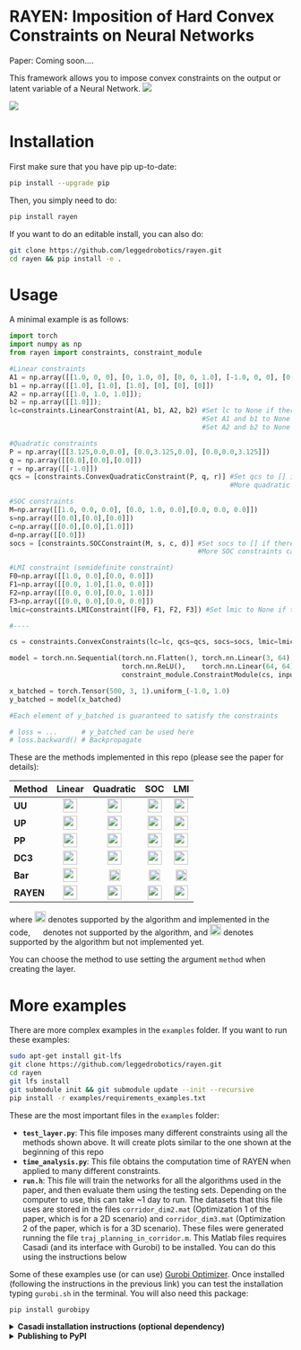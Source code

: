 # RAYEN: Imposition of Hard Convex Constraints on Neural Networks #

Paper: Coming soon....

This framework allows you to impose convex constraints on the output or latent variable of a Neural Network.
![](./imgs/rayen.png)

![](./imgs/rayen_equations.png)



# Installation

First make sure that you have pip up-to-date:
```bash
pip install --upgrade pip
```

Then, you simply need to do:


```bash
pip install rayen
```

If you want to do an editable install, you can also do:
```bash
git clone https://github.com/leggedrobotics/rayen.git
cd rayen && pip install -e .
```

# Usage

A minimal example is as follows:

```python
import torch
import numpy as np
from rayen import constraints, constraint_module

#Linear constraints
A1 = np.array([[1.0, 0, 0], [0, 1.0, 0], [0, 0, 1.0], [-1.0, 0, 0], [0, -1.0, 0], [0, 0, -1.0]]);
b1 = np.array([[1.0], [1.0], [1.0], [0], [0], [0]])
A2 = np.array([[1.0, 1.0, 1.0]]);
b2 = np.array([[1.0]]);
lc=constraints.LinearConstraint(A1, b1, A2, b2) #Set lc to None if there are no linear constraints
                                                #Set A1 and b1 to None if there are no linear inequality constraints
                                                #Set A2 and b2 to None if there are no linear equality constraints

#Quadratic constraints
P = np.array([[3.125,0.0,0.0], [0.0,3.125,0.0], [0.0,0.0,3.125]])
q = np.array([[0.0],[0.0],[0.0]])
r = np.array([[-1.0]])
qcs = [constraints.ConvexQuadraticConstraint(P, q, r)] #Set qcs to [] if there are no quadratic constraints
                                                       #More quadratic constraints can be appended to this list

#SOC constraints
M=np.array([[1.0, 0.0, 0.0], [0.0, 1.0, 0.0],[0.0, 0.0, 0.0]])
s=np.array([[0.0],[0.0],[0.0]])
c=np.array([[0.0],[0.0],[1.0]])
d=np.array([[0.0]])
socs = [constraints.SOCConstraint(M, s, c, d)] #Set socs to [] if there are no SOC constraints
                                               #More SOC constraints can be appended to this list

#LMI constraint (semidefinite constraint)
F0=np.array([[1.0, 0.0],[0.0, 0.0]])
F1=np.array([[0.0, 1.0],[1.0, 0.0]])
F2=np.array([[0.0, 0.0],[0.0, 1.0]])
F3=np.array([[0.0, 0.0],[0.0, 0.0]])
lmic=constraints.LMIConstraint([F0, F1, F2, F3]) #Set lmic to None if there are no LMI constraints

#----

cs = constraints.ConvexConstraints(lc=lc, qcs=qcs, socs=socs, lmic=lmic)

model = torch.nn.Sequential(torch.nn.Flatten(), torch.nn.Linear(3, 64),
                            torch.nn.ReLU(),    torch.nn.Linear(64, 64),
                            constraint_module.ConstraintModule(cs, input_dim=64, create_map=True)) 

x_batched = torch.Tensor(500, 3, 1).uniform_(-1.0, 1.0)
y_batched = model(x_batched)

#Each element of y_batched is guaranteed to satisfy the constraints

# loss = ...      # y_batched can be used here
# loss.backward() # Backpropagate
```

These are the methods implemented in this repo (please see the paper for details):




Method | Linear | Quadratic | SOC | LMI
:------------ | :-------------: | :-------------: | :-------------: | :-------------: 
**UU** |    <img src='./imgs/green-tick.png' width='25'>    |     <img src='./imgs/green-tick.png' width='25'>    |    <img src='./imgs/green-tick.png' width='25'>    |    <img src='./imgs/green-tick.png' width='25'>   
**UP** |    <img src='./imgs/green-tick.png' width='25'>    |     <img src='./imgs/green-tick.png' width='25'>    |    <img src='./imgs/green-tick.png' width='25'>    |    <img src='./imgs/green-tick.png' width='25'>   
**PP** |    <img src='./imgs/green-tick.png' width='25'>    |     <img src='./imgs/green-tick.png' width='25'>    |    <img src='./imgs/green-tick.png' width='25'>    |    <img src='./imgs/green-tick.png' width='25'>   
**DC3** |    <img src='./imgs/green-tick.png' width='25'>    |     <img src='./imgs/green-tick.png' width='25'>    |  <img src='./imgs/diamond.svg' width='25'> |  <img src='./imgs/diamond.svg' width='25'>
**Bar** |    <img src='./imgs/green-tick.png' width='25'>    |  <img src='./imgs/red_cross.svg' width='20'> | <img src='./imgs/red_cross.svg' width='20'> | <img src='./imgs/red_cross.svg' width='20'>
**RAYEN** |  <img src='./imgs/green-tick.png' width='25'> |     <img src='./imgs/green-tick.png' width='25'>    |    <img src='./imgs/green-tick.png' width='25'>    |    <img src='./imgs/green-tick.png' width='25'>   

where    <img src='./imgs/green-tick.png' width='20'>    denotes supported by the algorithm and implemented in the code, <img src='./imgs/red_cross.svg' width='15'> denotes not supported by the algorithm, and  <img src='./imgs/diamond.svg' width='20'> denotes supported by the algorithm but not implemented yet. 

You can choose the method to use setting the argument `method` when creating the layer. 

# More examples

There are more complex examples in the `examples` folder. If you want to run these examples: 

```bash
sudo apt-get install git-lfs
git clone https://github.com/leggedrobotics/rayen.git
cd rayen
git lfs install 
git submodule init && git submodule update --init --recursive
pip install -r examples/requirements_examples.txt
```

These are the most important files in the `examples` folder:
* **`test_layer.py`**: This file imposes many different constraints using all the methods shown above. It will create plots similar to the one shown at the beginning of this repo 
* **`time_analysis.py`**: This file obtains the computation time of RAYEN when applied to many different constraints. 
* **`run.h`**: This file will train the networks for all the algorithms used in the paper, and then evaluate them using the testing sets. Depending on the computer to use, this can take ~1 day to run. The datasets that this file uses are stored in the files `corridor_dim2.mat` (Optimization 1 of the paper, which is for a 2D scenario) and `corridor_dim3.mat` (Optimization 2 of the paper, which is for a 3D scenario). These files were generated running the file `traj_planning_in_corridor.m`. This Matlab files requires Casadi (and its interface with Gurobi) to be installed. You can do this using the instructions below

Some of these examples use (or can use) [Gurobi Optimizer](https://www.gurobi.com/products/gurobi-optimizer/). Once installed (following the instructions in the previous link) you can test the installation typing `gurobi.sh` in the terminal. You will also need this package:
```
pip install gurobipy
```

<details>
  <summary> <b>Casadi installation instructions (optional dependency)</b></summary>

```bash
#IPOPT stuff
sudo apt-get install gcc g++ gfortran git cmake liblapack-dev pkg-config --install-recommends
sudo apt-get install coinor-libipopt1v5 coinor-libipopt-dev

#SWIG stuff
sudo apt-get remove swig swig3.0 swig4.0 #If you don't do this, the compilation of casadi may fail with the error "swig error : Unrecognized option -matlab"
mkdir ~/installations && cd ~/installations
git clone https://github.com/jaeandersson/swig
cd swig
git checkout -b matlab-customdoc origin/matlab-customdoc        
sh autogen.sh
sudo apt-get install gcc-7 g++-7 bison byacc
sudo apt-get install libpcre3 libpcre3-dev
./configure CXX=g++-7 CC=gcc-7            
make
sudo make install

#CASADI stuff
cd ~/installations && mkdir casadi && cd casadi
git clone https://github.com/casadi/casadi
cd casadi/cmake && wget https://github.com/leggedrobotics/rayen/raw/master/examples/other/FindGurobi.cmake #This ones works for higher versions of Gurobi
cd ..
#cd build && make clean && cd .. && rm -rf build #Only if you want to clean any previous installation/compilation 
mkdir build && cd build
cmake . -DCMAKE_BUILD_TYPE=Release -DWITH_IPOPT=ON -DWITH_MATLAB=ON -DWITH_PYTHON=ON -DWITH_DEEPBIND=ON -DWITH_GUROBI=ON ..
#You may need to run the command above twice until the output says that `Ipopt` has been detected (although `IPOPT` is also being detected when you run it for the first time)
make -j20
sudo make install

```
</details>


<details>
  <summary> <b>Publishing to PyPI</b></summary>

More info [here](https://packaging.python.org/en/latest/guides/publishing-package-distribution-releases-using-github-actions-ci-cd-workflows/). See also the file `python-publish.yml`

First change the `version` line in `pyproject.toml`  to X.X.X. Then do the following:
```bash
git add pyproject.toml && git commit -m "updated version" && git tag vX.X.X
git push origin master vX.X.X

```
</details>
